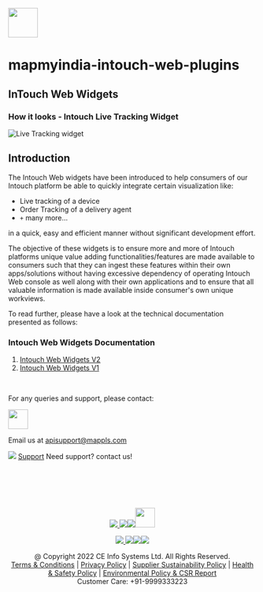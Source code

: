 [<img src="https://about.mappls.com/images/mappls-logo.svg" height="60"/> </p>](https://about.mappls.com/api/)
# mapmyindia-intouch-web-plugins

## InTouch Web Widgets

### How it looks - Intouch Live Tracking Widget
        
![Live Tracking widget](https://user-images.githubusercontent.com/59359484/158617366-5e814961-0a7a-44e4-bf2b-981af94fc92d.png)

## Introduction

The Intouch Web widgets have been introduced to help consumers of our Intouch platform be able to quickly integrate certain visualization like: 
- Live tracking of a device
- Order Tracking of a delivery agent
- `+` many more...

in a quick, easy and efficient manner without significant development effort.

The objective of these widgets is to ensure more and more of Intouch platforms unique value adding functionalities/features are made available to consumers such that they can ingest these features within their own apps/solutions without having excessive dependency of operating Intouch Web console as well along with their own applications and to ensure that all valuable information is made available inside consumer's own unique workviews.

To read further, please have a look at the technical documentation presented as follows: 

### Intouch Web Widgets Documentation

1. [Intouch Web Widgets V2](./Intouch%20v2%20Web%20Widgets.md)
2. [Intouch Web Widgets V1](./Intouch%20v1%20Web%20Widgets.md)

        
<br>

For any queries and support, please contact: 

[<img src="https://about.mappls.com/images/mappls-logo.svg" height="40"/> </p>](https://about.mappls.com/api/)
Email us at [apisupport@mappls.com](mailto:apisupport@mappls.com)


![](https://www.mapmyindia.com/api/img/icons/support.png)
[Support](https://about.mappls.com/contact/)
Need support? contact us!

<br></br>
<br></br>

[<p align="center"> <img src="https://www.mapmyindia.com/api/img/icons/stack-overflow.png"/> ](https://stackoverflow.com/questions/tagged/mappls-api)[![](https://www.mapmyindia.com/api/img/icons/blog.png)](https://about.mappls.com/blog/)[![](https://www.mapmyindia.com/api/img/icons/gethub.png)](https://github.com/Mappls-api)[<img src="https://mmi-api-team.s3.ap-south-1.amazonaws.com/API-Team/npm-logo.one-third%5B1%5D.png" height="40"/> </p>](https://www.npmjs.com/org/mapmyindia) 



[<p align="center"> <img src="https://www.mapmyindia.com/june-newsletter/icon4.png"/> ](https://www.facebook.com/Mapplsofficial)[![](https://www.mapmyindia.com/june-newsletter/icon2.png)](https://twitter.com/mappls)[![](https://www.mapmyindia.com/newsletter/2017/aug/llinkedin.png)](https://www.linkedin.com/company/mappls/)[![](https://www.mapmyindia.com/june-newsletter/icon3.png)](https://www.youtube.com/channel/UCAWvWsh-dZLLeUU7_J9HiOA)




<div align="center">@ Copyright 2022 CE Info Systems Ltd. All Rights Reserved.</div>

<div align="center"> <a href="https://about.mappls.com/api/terms-&-conditions">Terms & Conditions</a> | <a href="https://about.mappls.com/about/privacy-policy">Privacy Policy</a> | <a href="https://about.mappls.com/pdf/mapmyIndia-sustainability-policy-healt-labour-rules-supplir-sustainability.pdf">Supplier Sustainability Policy</a> | <a href="https://about.mappls.com/pdf/Health-Safety-Management.pdf">Health & Safety Policy</a> | <a href="https://about.mappls.com/pdf/Environment-Sustainability-Policy-CSR-Report.pdf">Environmental Policy & CSR Report</a>

<div align="center">Customer Care: +91-9999333223</div>
